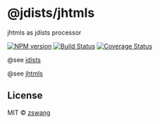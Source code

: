 # @jdists/jhtmls

jhtmls as jdists processor

[![NPM version][npm-image]][npm-url]
[![Build Status][travis-image]][travis-url]
[![Coverage Status][coverage-image]][coverage-url]

@see [jdists](https://github.com/zswang/jdists)

@see [jhtmls](https://github.com/zswang/jhtmls)

## License

MIT © [zswang](http://weibo.com/zswang)

[npm-url]: https://npmjs.org/package/@jdists/jhtmls
[npm-image]: https://badge.fury.io/js/@jdists/jhtmls.svg
[travis-url]: https://travis-ci.org/jdists/jhtmls
[travis-image]: https://travis-ci.org/jdists/jhtmls.svg?branch=master
[coverage-url]: https://coveralls.io/github/jdists/jhtmls?branch=master
[coverage-image]: https://coveralls.io/repos/jdists/jhtmls/badge.svg?branch=master&service=github